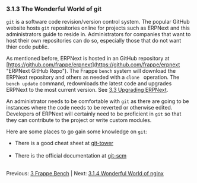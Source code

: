### 3.1.3 The Wonderful World of git

`git` is a software code revision/version control system. The popular GitHub website hosts `git` repositories online for projects such as ERPNext and this administrators guide to reside in. Administrators for companies that want to host their own repositories can do so, especially those that do not want thier code public.

As mentioned before, ERPNext is hosted in an GitHub repository at [https://github.com/frappe/erpnext](https://github.com/frappe/erpnext "ERPNext GitHub Repo"). The Frappe `bench` system will download the ERPNext repository and others as needed with a `clone ` operation. The `bench update` command, redownloads the latest code and upgrades ERPNext to the most current version. See [3.3 Upgrading ERPNext](upgrade.md "Upgrading ERPNext").

An administrator needs to be comfortable with `git` as there are going to be instances where the code needs to be reverted or otherwise edited. Developers of ERPNext will certainly need to be proficient in `git` so that they can contribute to the project or write custom modules.

Here are some places to go gain some knowledge on `git`:
* There is a good cheat sheet at [git-tower](https://www.git-tower.com/blog/git-cheat-sheet "Git Cheat Sheet")<br /><br />
* There is the official documentation at [git-scm](https://git-scm.com/docs "Git SCM Documentation")<br /><br />

Previous: [3 Frappe Bench](bench.md "Frappe Bench") | Next: [3.1.4 Wonderful World of nginx](nginx.md "The Wonderful World of nginx")
